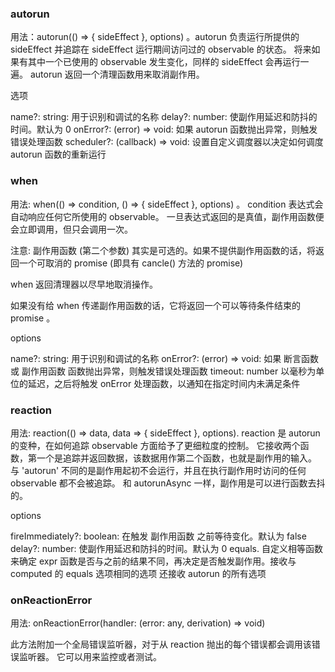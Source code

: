 ### autorun

用法：autorun(() => { sideEffect }, options) 。autorun 负责运行所提供的 sideEffect 并追踪在 sideEffect 运行期间访问过的 observable 的状态。 将来如果有其中一个已使用的 observable 发生变化，同样的 sideEffect 会再运行一遍。 autorun 返回一个清理函数用来取消副作用。

选项

name?: string: 用于识别和调试的名称
delay?: number: 使副作用延迟和防抖的时间。默认为 0
onError?: (error) => void: 如果 autorun 函数抛出异常，则触发错误处理函数
scheduler?: (callback) => void: 设置自定义调度器以决定如何调度 autorun 函数的重新运行

### when

用法: when(() => condition, () => { sideEffect }, options) 。 condition 表达式会自动响应任何它所使用的 observable。 一旦表达式返回的是真值，副作用函数便会立即调用，但只会调用一次。

注意: 副作用函数 (第二个参数) 其实是可选的。如果不提供副作用函数的话，将返回一个可取消的 promise (即具有 cancle() 方法的 promise)

when 返回清理器以尽早地取消操作。

如果没有给 when 传递副作用函数的话，它将返回一个可以等待条件结束的 promise 。

options

name?: string: 用于识别和调试的名称
onError?: (error) => void: 如果 断言函数 或 副作用函数 函数抛出异常，则触发错误处理函数
timeout: number 以毫秒为单位的延迟，之后将触发 onError 处理函数，以通知在指定时间内未满足条件

### reaction

用法: reaction(() => data, data => { sideEffect }, options). reaction 是 autorun 的变种，在如何追踪 observable 方面给予了更细粒度的控制。 它接收两个函数，第一个是追踪并返回数据，该数据用作第二个函数，也就是副作用的输入。 与 'autorun' 不同的是副作用起初不会运行，并且在执行副作用时访问的任何 observable 都不会被追踪。 和 autorunAsync 一样，副作用是可以进行函数去抖的。

options

fireImmediately?: boolean: 在触发 副作用函数 之前等待变化。默认为 false
delay?: number: 使副作用延迟和防抖的时间。默认为 0
equals. 自定义相等函数来确定 expr 函数是否与之前的结果不同，再决定是否触发副作用。接收与 computed 的 equals 选项相同的选项
还接收 autorun 的所有选项

### onReactionError

用法: onReactionError(handler: (error: any, derivation) => void)

此方法附加一个全局错误监听器，对于从 reaction 抛出的每个错误都会调用该错误监听器。 它可以用来监控或者测试。
